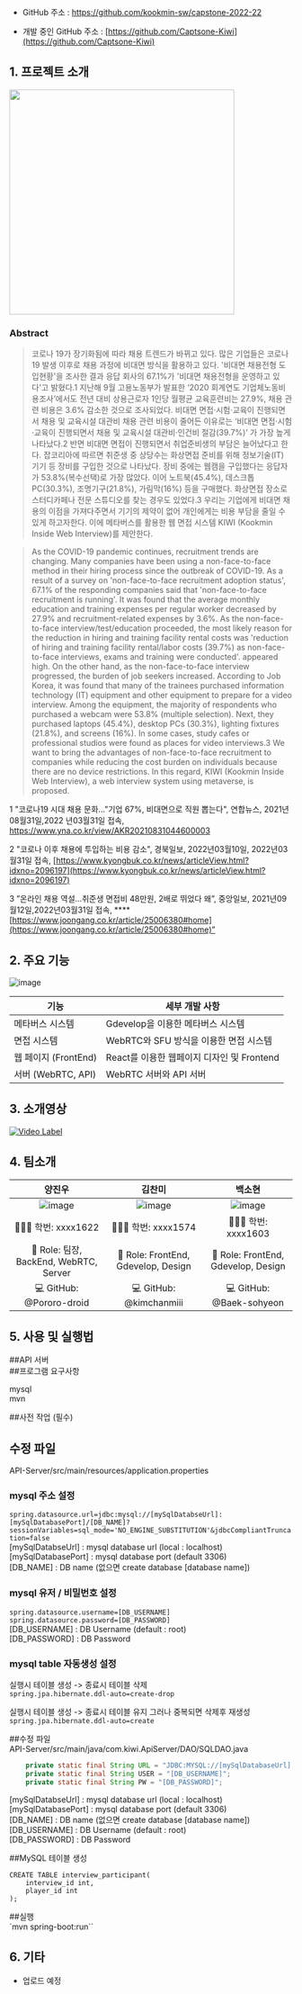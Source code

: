 - GitHub 주소 : https://github.com/kookmin-sw/capstone-2022-22

- 개발 중인 GitHub 주소 : [https://github.com/Captsone-Kiwi](https://github.com/Captsone-Kiwi)

## 1. 프로젝트 소개


<img src='https://user-images.githubusercontent.com/55051191/160963396-789d1ffb-6cf0-44e4-aaee-78f53c08a051.png' width='400px'/>

### Abstract

> 코로나 19가 장기화됨에 따라 채용 트렌드가 바뀌고 있다. 많은 기업들은 코로나 19 발생 이후로 채용 과정에 비대면 방식을 활용하고 있다. '비대면 채용전형 도입현황'을 조사한 결과 응답 회사의 67.1%가 '비대면 채용전형을 운영하고 있다'고 밝혔다.1 지난해 9월 고용노동부가 발표한 ‘2020 회계연도 기업체노동비용조사’에서도 전년 대비 상용근로자 1인당 월평균 교육훈련비는 27.9%, 채용 관련 비용은 3.6% 감소한 것으로 조사되었다. 비대면 면접·시험·교육이 진행되면서 채용 및 교육시설 대관비 채용 관련 비용이 줄어든 이유로는 ‘비대면 면접·시험·교육이 진행되면서 채용 및 교육시설 대관비·인건비 절감(39.7%)’ 가 가장 높게 나타났다.2 반면 비대면 면접이 진행되면서 취업준비생의 부담은 늘어났다고 한다. 잡코리아에 따르면 취준생 중 상당수는 화상면접 준비를 위해 정보기술(IT) 기기 등 장비를 구입한 것으로 나타났다. 장비 중에는 웹캠을 구입했다는 응답자가 53.8%(복수선택)로 가장 많았다. 이어 노트북(45.4%), 데스크톱PC(30.3%), 조명기구(21.8%), 가림막(16%) 등을 구매했다. 화상면접 장소로 스터디카페나 전문 스튜디오를 찾는 경우도 있었다.3 우리는 기업에게 비대면 채용의 이점을 가져다주면서 기기의 제약이 없어 개인에게는 비용 부담을 줄일 수 있게 하고자한다. 이에 메타버스를 활용한 웹 면접 시스템 KIWI (Kookmin Inside Web Interview)를 제안한다.
> 

> As the COVID-19 pandemic continues, recruitment trends are changing. Many companies have been using a non-face-to-face method in their hiring process since the outbreak of COVID-19. As a result of a survey on 'non-face-to-face recruitment adoption status', 67.1% of the responding companies said that 'non-face-to-face recruitment is running'. It was found that the average monthly education and training expenses per regular worker decreased by 27.9% and recruitment-related expenses by 3.6%. As the non-face-to-face interview/test/education proceeded, the most likely reason for the reduction in hiring and training facility rental costs was 'reduction of hiring and training facility rental/labor costs (39.7%) as non-face-to-face interviews, exams and training were conducted'. appeared high. On the other hand, as the non-face-to-face interview progressed, the burden of job seekers increased. According to Job Korea, it was found that many of the trainees purchased information technology (IT) equipment and other equipment to prepare for a video interview. Among the equipment, the majority of respondents who purchased a webcam were 53.8% (multiple selection). Next, they purchased laptops (45.4%), desktop PCs (30.3%), lighting fixtures (21.8%), and screens (16%). In some cases, study cafes or professional studios were found as places for video interviews.3 We want to bring the advantages of non-face-to-face recruitment to companies while reducing the cost burden on individuals because there are no device restrictions. In this regard, KIWI (Kookmin Inside Web Interview), a web interview system using metaverse, is proposed.
> 

1 "코로나19 시대 채용 문화..."기업 67%, 비대면으로 직원 뽑는다", 연합뉴스, 2021년08월31일,2022
년03월31일 접속, https://www.yna.co.kr/view/AKR20210831044600003

2 "코로나 이후 채용에 투입하는 비용 감소", 경북일보, 2022년03월10일, 2022년03월31일 접속, [https://www.kyongbuk.co.kr/news/articleView.html?idxno=2096197](https://www.kyongbuk.co.kr/news/articleView.html?idxno=2096197)

3 ”온라인 채용 역설…취준생 면접비 48만원, 2배로 뛰었다 왜”, 중앙일보, 2021년09월12일,2022년03월31일 접속,  ****[https://www.joongang.co.kr/article/25006380#home](https://www.joongang.co.kr/article/25006380#home)”

## 2. 주요 기능

![image](https://user-images.githubusercontent.com/54922827/160973387-bb7413f3-c82d-40a9-b995-63952f80ca95.png)

| 기능 | 세부 개발 사항 |
| --- | --- |
| 메타버스 시스템 | Gdevelop을 이용한 메타버스 시스템 |
| 면접 시스템 | WebRTC와 SFU 방식을 이용한 면접 시스템 |
| 웹 페이지 (FrontEnd) | React를 이용한 웹페이지 디자인 및 Frontend |
| 서버 (WebRTC, API) | WebRTC 서버와 API 서버 |

## 3. 소개영상
[![Video Label](https://user-images.githubusercontent.com/55051191/161211391-36166336-14a2-494f-8696-ad3257c55244.png)](https://www.youtube.com/watch?v=1dYAA48PsrU)




## 4. 팀소개

| 양진우 | 김찬미 | 백소현 |
|:---:|:---:|:---:|
|![image](https://user-images.githubusercontent.com/54922827/160975529-ff0177f2-dcaf-4806-8f25-a9babcafc867.jpeg) | ![image](https://user-images.githubusercontent.com/54922827/160975938-fc089245-419b-4ecf-86d4-81351c27a83d.jpeg) | ![image](https://user-images.githubusercontent.com/54922827/160975636-67b585e5-0edf-4dcb-a04f-17eef2c62d3a.jpeg) |
| 🧑🏻‍💻 학번: xxxx1622 | 👩🏻‍💻 학번: xxxx1574 | 👩🏻‍💻 학번: xxxx1603 |
| 📌 Role: 팀장, BackEnd, WebRTC, Server | 📌 Role: FrontEnd, Gdevelop, Design | 📌 Role: FrontEnd, Gdevelop, Design |
| 💻 GitHub: @Pororo-droid | 💻 GitHub: @kimchanmiii | 💻 GitHub: @Baek-sohyeon |

## 5. 사용 및 실행법 

##API 서버 <br>
##프로그램 요구사항

mysql<br>
mvn

##사전 작업 (필수)<br>
## 수정 파일
API-Server/src/main/resources/application.properties<br>
### mysql 주소 설정
`spring.datasource.url=jdbc:mysql://[mySqlDatabseUrl]:[mySqlDatabasePort]/[DB_NAME]?sessionVariables=sql_mode='NO_ENGINE_SUBSTITUTION'&jdbcCompliantTruncation=false` <br>
[mySqlDatabseUrl]  : mysql database url (local : localhost) <br>
[mySqlDatabasePort] : mysql database port (default 3306) <br>
[DB\_NAME] : DB name (없으면 create database [database name]) <br>

### mysql 유저 / 비밀번호 설정
`spring.datasource.username=[DB_USERNAME]` <br>
`spring.datasource.password=[DB_PASSWORD]` <br>
[DB\_USERNAME] : DB Username (default : root) <br>
[DB\_PASSWORD] : DB Password

### mysql table 자동생성 설정
실행시 테이블 생성 -> 종료시 테이블 삭제 <br>
`spring.jpa.hibernate.ddl-auto=create-drop` <br>

실행시 테이블 생성 -> 종료시 테이블 유지 그러나 중복되면 삭제후 재생성<br>
`spring.jpa.hibernate.ddl-auto=create`

##수정 파일<br>
API-Server/src/main/java/com.kiwi.ApiServer/DAO/SQLDAO.java<br>

```java
    private static final String URL = "JDBC:MYSQL://[mySqlDatabaseUrl]:[mySqlDatabasePort]/[DB_NAME]?useSSL=false&serverTimezone=Asia/Seoul";
    private static final String USER = "[DB_USERNAME]";
    private static final String PW = "[DB_PASSWORD]";

```
[mySqlDatabseUrl]  : mysql database url (local : localhost) <br>
[mySqlDatabasePort] : mysql database port (default 3306) <br>
[DB\_NAME] : DB name (없으면 create database [database name]) <br>
[DB\_USERNAME] : DB Username (default : root) <br>
[DB\_PASSWORD] : DB Password


##MySQL 테이블 생성<br>

```mysql
CREATE TABLE interview_participant(
    interview_id int,
    player_id int
);
```

##실행<br>
`mvn spring-boot:run``


## 6. 기타


- 업로드 예정
